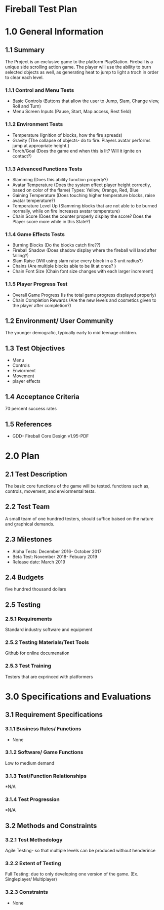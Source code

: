 # Fireball Test Plan

# 1.0 General Information
## 1.1 Summary
The Project is an exclusive game to the platform PlayStation. Fireball is a unique side scrolling action game. The player will use the ability to burn selected objects as well, as generating heat to jump to light a troch in order to clear each level.  
### 1.1.1 Control and Menu Tests  
* Basic Controls 
 (Buttons that allow the user to Jump, Slam, Change view, Roll and Turn)
 * Menu Screen Inputs 
 (Pause, Start, Map access, Rest field)
### 1.1.2 Environment Tests
* Temperature 
 (Ignition of blocks, how the fire spreads) 
* Gravity 
 (The collapse of objects- do to fire. Players avatar performs jump at appropriate height.)
* Torch/Goal 
 (Does the game end when this is lit? Will it ignite on contact?)	
### 1.1.3 Advanced Functions Tests
* Slamming 
 (Does this ability function properly?)
* Avatar Temperature 
 (Does the system effect player height correctly, based on color of the flame) Types: Yellow,   Orange, Red, Blue 
* Gaining Temperature 
 (Does touching higher temperature blocks, raise avatar temperature?) 
* Temperature Level Up
(Slamming blocks that are not able to be burned normally, while on fire increases avatar temperature)
* Chain Score 
 (Does the counter properly display the score? Does the Player score more while in this State?)
### 1.1.4 Game Effects Tests
* Burning Blocks 
 (Do the blocks catch fire??)   
* Fireball Shadow 
 (Does shadow display where the fireball will land after falling?)
* Slam Raise 
 (Will using slam raise every block in a 3 unit radius?)
* Chains 
 (Are multiple blocks able to be lit at once? )
* Chain Font Size 
 (Chain font size changes with each larger increment)
### 1.1.5 Player Progress Test 
 * Overall Game Progress 
 (Is the total game progress displayed properly)
* Chain Completion Rewards 
 (Are the new levels and cosmetics given to the player after completion?)

## 1.2 Environment/ User Community 
The younger demografic, typically early to mid teenage children.

## 1.3 Test Objectives 
* Menu
* Controls
* Enviorment
* Movement
* player effects
## 1.4 Acceptance Criteria 
70 percent success rates

## 1.5 References 
* GDD- Fireball Core Design v1.95-PDF  

# 2.0 Plan
## 2.1 Test Description  
The basic core functions of the game will be tested. functions such as, controls, movement, and enviormental tests.
## 2.2 Test Team
A small team of one hundred testers, should suffice baised on the nature and graphical demands.
## 2.3 Milestones
* Alpha Tests: 
December 2016- October 2017
* Beta Test:
November 2018- Febuary 2019
* Release date:
March 2019
## 2.4 Budgets
five hundred thousand dollars 
## 2.5 Testing 
### 2.5.1 Requirements
Standard industry software and equipment 	
### 2.5.2 Testing Materials/Test Tools
Github for online documenation	
### 2.5.3 Test Training 
Testers that are exprinced with platformers 
# 3.0 Specifications and Evaluations 
## 3.1 Requirement Specifications 
### 3.1.1 Business Rules/ Functions
* None
### 3.1.2 Software/ Game Functions 
Low to medium demand
### 3.1.3 Test/Function Relationships 
*N/A
### 3.1.4 Test Progression 
*N/A
## 3.2 Methods and Constraints 	
### 3.2.1 Test Methodology 
Agile Testing- so that multiple levels can be produced without henderince 	
### 3.2.2 Extent of Testing 
Full Testing: due to only developing one version of the game. (Ex. Singleplayer/ Multiplayer)
### 3.2.3 Constraints
* None
